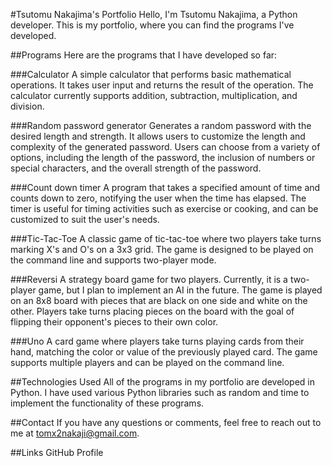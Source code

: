 #Tsutomu Nakajima's Portfolio Hello, I'm Tsutomu Nakajima, a Python developer. This is my portfolio, where you can find the programs I've developed.

##Programs Here are the programs that I have developed so far:

###Calculator A simple calculator that performs basic mathematical operations. It takes user input and returns the result of the operation. The calculator currently supports addition, subtraction, multiplication, and division.

###Random password generator Generates a random password with the desired length and strength. It allows users to customize the length and complexity of the generated password. Users can choose from a variety of options, including the length of the password, the inclusion of numbers or special characters, and the overall strength of the password.

###Count down timer A program that takes a specified amount of time and counts down to zero, notifying the user when the time has elapsed. The timer is useful for timing activities such as exercise or cooking, and can be customized to suit the user's needs.

###Tic-Tac-Toe A classic game of tic-tac-toe where two players take turns marking X's and O's on a 3x3 grid. The game is designed to be played on the command line and supports two-player mode.

###Reversi A strategy board game for two players. Currently, it is a two-player game, but I plan to implement an AI in the future. The game is played on an 8x8 board with pieces that are black on one side and white on the other. Players take turns placing pieces on the board with the goal of flipping their opponent's pieces to their own color.

###Uno A card game where players take turns playing cards from their hand, matching the color or value of the previously played card. The game supports multiple players and can be played on the command line.

##Technologies Used All of the programs in my portfolio are developed in Python. I have used various Python libraries such as random and time to implement the functionality of these programs.

##Contact If you have any questions or comments, feel free to reach out to me at tomx2nakaji@gmail.com.

##Links GitHub Profile
